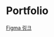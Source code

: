 # Portfolio
[Figma 링크](https://www.figma.com/proto/bikNLN0PGJLG0rJPzPspin/Portfolio-Project?node-id=1-11&starting-point-node-id=1%3A4&scaling=scale-down&mode=design&t=C8gXSCQjLc7k25In-1)
